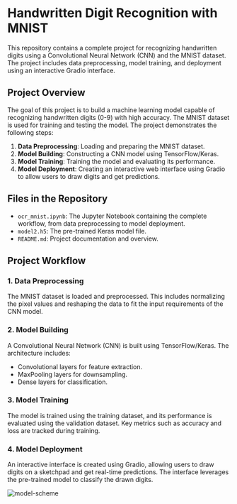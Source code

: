 # Handwritten Digit Recognition with MNIST

This repository contains a complete project for recognizing handwritten digits using a Convolutional Neural Network (CNN) and the MNIST dataset. The project includes data preprocessing, model training, and deployment using an interactive Gradio interface.

## Project Overview

The goal of this project is to build a machine learning model capable of recognizing handwritten digits (0-9) with high accuracy. The MNIST dataset is used for training and testing the model. The project demonstrates the following steps:

1. **Data Preprocessing**: Loading and preparing the MNIST dataset.
2. **Model Building**: Constructing a CNN model using TensorFlow/Keras.
3. **Model Training**: Training the model and evaluating its performance.
4. **Model Deployment**: Creating an interactive web interface using Gradio to allow users to draw digits and get predictions.

## Files in the Repository

- `ocr_mnist.ipynb`: The Jupyter Notebook containing the complete workflow, from data preprocessing to model deployment.
- `model2.h5`: The pre-trained Keras model file.
- `README.md`: Project documentation and overview.

## Project Workflow

### 1. Data Preprocessing

The MNIST dataset is loaded and preprocessed. This includes normalizing the pixel values and reshaping the data to fit the input requirements of the CNN model.

### 2. Model Building

A Convolutional Neural Network (CNN) is built using TensorFlow/Keras. The architecture includes:
- Convolutional layers for feature extraction.
- MaxPooling layers for downsampling.
- Dense layers for classification.

### 3. Model Training

The model is trained using the training dataset, and its performance is evaluated using the validation dataset. Key metrics such as accuracy and loss are tracked during training.

### 4. Model Deployment

An interactive interface is created using Gradio, allowing users to draw digits on a sketchpad and get real-time predictions. The interface leverages the pre-trained model to classify the drawn digits.


![model-scheme](C:\Users\mar27\OneDrive\Documentos\GitHub\ocr-mnist-tensorflow\mnist_model.h5.png)
